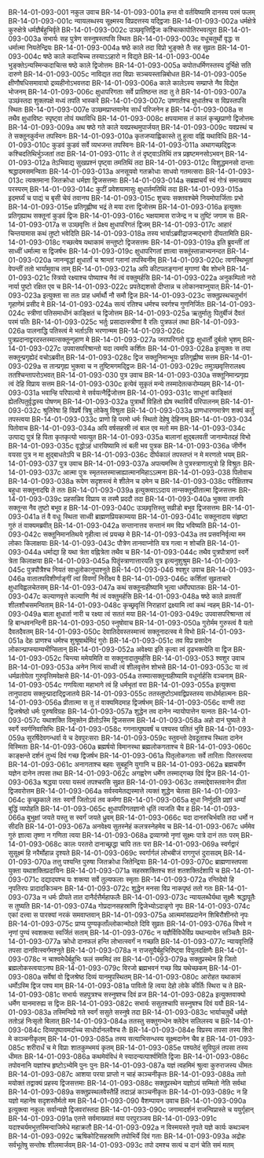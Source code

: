 BR-14-01-093-001	नकुल उवाच
BR-14-01-093-001a	हन्त वो वर्तयिष्यामि दानस्य परमं फलम्
BR-14-01-093-001c	न्यायलब्धस्य सूक्ष्मस्य विप्रदत्तस्य यद्द्विजाः
BR-14-01-093-002a	धर्मक्षेत्रे कुरुक्षेत्रे धर्मज्ञैर्बहुभिर्वृते
BR-14-01-093-002c	उञ्छवृत्तिर्द्विजः कश्चित्कापोतिरभवत्पुरा
BR-14-01-093-003a	सभार्यः सह पुत्रेण सस्नुषस्तपसि स्थितः
BR-14-01-093-003c	वधूचतुर्थो वृद्धः स धर्मात्मा नियतेन्द्रियः
BR-14-01-093-004a	षष्ठे काले तदा विप्रो भुङ्क्ते तैः सह सुव्रतः
BR-14-01-093-004c	षष्ठे काले कदाचिच्च तस्याऽऽहारो न विद्यते
BR-14-01-093-004e	भुङ्क्तेऽन्यस्मिन्कदाचित्स षष्ठे काले द्विजोत्तमः
BR-14-01-093-005a	कपोतधर्मिणस्तस्य दुर्भिक्षे सति दारुणे
BR-14-01-093-005c	नाविद्यत तदा विप्राः सञ्चयस्तान्निबोधत
BR-14-01-093-005e	क्षीणौषधिसमावायो द्रव्यहीनोऽभवत्तदा
BR-14-01-093-006a	काले कालेऽस्य सम्प्राप्ते नैव विद्येत भोजनम्
BR-14-01-093-006c	क्षुधापरिगताः सर्वे प्रातिष्ठन्त तदा तु ते
BR-14-01-093-007a	उञ्छंस्तदा शुक्लपक्षे मध्यं तपति भास्करे
BR-14-01-093-007c	उष्णार्तश्च क्षुधार्तश्च स विप्रस्तपसि स्थितः
BR-14-01-093-007e	उञ्छमप्राप्तवानेव सार्धं परिजनेन ह
BR-14-01-093-008a	स तथैव क्षुधाविष्टः स्पृष्ट्वा तोयं यथाविधि
BR-14-01-093-008c	क्षपयामास तं कालं कृच्छ्रप्राणो द्विजोत्तमः
BR-14-01-093-009a	अथ षष्ठे गते काले यवप्रस्थमुपार्जयत्
BR-14-01-093-009c	यवप्रस्थं च ते सक्तूनकुर्वन्त तपस्विनः
BR-14-01-093-010a	कृतजप्याह्विकास्ते तु हुत्वा वह्निं यथाविधि
BR-14-01-093-010c	कुडवं कुडवं सर्वे व्यभजन्त तपस्विनः
BR-14-01-093-011a	अथागच्छद्द्विजः कश्चिदतिथिर्भुञ्जतां तदा
BR-14-01-093-011c	ते तं दृष्ट्वाऽतिथिं तत्र प्रहृष्टमनसोऽभवन्
BR-14-01-093-012a	तेऽभिवाद्य सुखप्रश्नं पृष्ट्वा तमतिथिं तदा
BR-14-01-093-012c	विशुद्धमनसो दान्ताः श्रद्धादमसमन्विताः
BR-14-01-093-013a	अनसूयवो गतक्रोधाः साधवो गतमत्सराः
BR-14-01-093-013c	त्यक्तमाना जितक्रोधा धर्मज्ञा द्विजसत्तमाः
BR-14-01-093-014a	सब्रह्मचर्यं स्वं गोत्रं समाख्याय परस्परम्
BR-14-01-093-014c	कुटीं प्रवेशयामासुः क्षुधार्तमतिथिं तदा
BR-14-01-093-015a	इदमर्घ्यं च पाद्यं च बृसी चेयं तवानघ
BR-14-01-093-015c	शुचयः सक्तवश्चेमे नियमोपार्जिताः प्रभो
BR-14-01-093-015e	प्रतिगृह्णीष्व भद्रं ते मया दत्ता द्विजोत्तम
BR-14-01-093-016a	इत्युक्तः प्रतिगृह्याथ सक्तूनां कुडवं द्विजः
BR-14-01-093-016c	भक्षयामास राजेन्द्र न च तुष्टिं जगाम सः
BR-14-01-093-017a	स उञ्छवृत्तिः तं प्रेक्ष्य क्षुधापरिगतं द्विजम्
BR-14-01-093-017c	आहारं चिन्तयामास कथं तुष्टो भवेदिति
BR-14-01-093-018a	तस्य भार्याऽब्रवीद्राजन्मद्भागो दीयतामिति
BR-14-01-093-018c	गच्छत्वेष यथाकामं सन्तुष्टो द्विजसत्तमः
BR-14-01-093-019a	इति ब्रुवन्तीं तां साध्वीं धर्मात्मा स द्विजर्षभः
BR-14-01-093-019c	क्षुधापरिगतां ज्ञात्वा सक्तूंस्तान्नाभ्यनन्दत
BR-14-01-093-020a	जानन्वृद्धां क्षुधार्तां च श्रान्तां ग्लानां तपस्विनीम्
BR-14-01-093-020c	त्वगस्थिभूतां वेपन्तीं ततो भार्यामुवाच ताम्
BR-14-01-093-021a	अपि कीटपतङ्गानां मृगाणां चैव शोभने
BR-14-01-093-021c	स्त्रियो रक्ष्याश्च पोष्याश्च नैवं त्वं वक्तुमर्हसि
BR-14-01-093-022a	अनुकम्पितो नरो नार्या पुष्टो रक्षित एव च
BR-14-01-093-022c	प्रपतेद्यशसो दीप्तान्न च लोकानवाप्नुयात्
BR-14-01-093-023a	इत्युक्ता सा ततः प्राह धर्मार्थौ नौ समौ द्विज
BR-14-01-093-023c	सक्तुप्रस्थचतुर्भागं गृहाणेमं प्रसीद मे
BR-14-01-093-024a	सत्यं रतिश्च धर्मश्च स्वर्गश्च गुणनिर्जितः
BR-14-01-093-024c	स्त्रीणां पतिसमाधीनं काङ्क्षितं च द्विजोत्तम
BR-14-01-093-025a	ऋतुर्मातुः पितुर्बीजं दैवतं परमं पतिः
BR-14-01-093-025c	भर्तुः प्रसादात्स्त्रीणां वै रतिः पुत्रफलं तथा
BR-14-01-093-026a	पालनाद्धि पतिस्त्वं मे भर्ताऽसि भरणान्मम
BR-14-01-093-026c	पुत्रप्रदानाद्वरदस्तस्मात्सक्तून्गृहाण मे
BR-14-01-093-027a	जरापरिगतो वृद्धः क्षुधार्तो दुर्बलो भृशम्
BR-14-01-093-027c	उपवासपरिश्रान्तो यदा त्वमपि कर्शितः
BR-14-01-093-028a	इत्युक्तः स तया सक्तून्प्रगृह्येदं वचोऽब्रवीत्
BR-14-01-093-028c	द्विज सक्तूनिमान्भूयः प्रतिगृह्णीष्व सत्तम
BR-14-01-093-029a	स तान्प्रगृह्य भुक्त्वा च न तुष्टिमगमद्द्विजः
BR-14-01-093-029c	तमुञ्छवृत्तिरालक्ष्य ततश्चिन्तापरोऽभवत्
BR-14-01-093-030	पुत्र उवाच
BR-14-01-093-030a	सक्तूनिमान्प्रगृह्य त्वं देहि विप्राय सत्तम
BR-14-01-093-030c	इत्येवं सुकृतं मन्ये तस्मादेतत्करोम्यहम्
BR-14-01-093-031a	भवान्हि परिपाल्यो मे सर्वयत्नैर्द्विजोत्तम
BR-14-01-093-031c	साधूनां काङ्क्षितं ह्येतत्पितुर्वृद्धस्य पोषणम्
BR-14-01-093-032a	पुत्रार्थो विहितो ह्येष स्थाविर्ये परिपालनम्
BR-14-01-093-032c	श्रुतिरेषा हि विप्रर्षे त्रिषु लोकेषु विश्रुता
BR-14-01-093-033a	प्राणधारणमात्रेण शक्यं कर्तुं तपस्त्वया
BR-14-01-093-033c	प्राणो हि परमो धर्मः स्थितो देहेषु देहिनाम्
BR-14-01-093-034	पितोवाच
BR-14-01-093-034a	अपि वर्षसहस्री त्वं बाल एव मतो मम
BR-14-01-093-034c	उत्पाद्य पुत्रं हि पिता कृतकृत्यो भवत्युत
BR-14-01-093-035a	बालानां क्षुद्बलवती जानाम्येतदहं विभो
BR-14-01-093-035c	वृद्धोऽहं धारयिष्यामि त्वं बली भव पुत्रक
BR-14-01-093-036a	जीर्णेन वयसा पुत्र न मा क्षुद्बाधतेऽपि च
BR-14-01-093-036c	दीर्घकालं तपस्तप्तं न मे मरणतो भयम्
BR-14-01-093-037	पुत्र उवाच
BR-14-01-093-037a	अपत्यमस्मि ते पुत्रस्त्राणात्पुत्रो हि विश्रुतः
BR-14-01-093-037c	आत्मा पुत्रः स्मृतस्तस्मात्त्राह्यात्मानमिहाऽऽत्मना
BR-14-01-093-038	पितोवाच
BR-14-01-093-038a	रूपेण सदृशस्त्वं मे शीलेन च दमेन च
BR-14-01-093-038c	परीक्षितश्च बहुधा सक्तूनादद्मि ते ततः
BR-14-01-093-039a	इत्युक्त्वाऽऽदाय तान्सक्तून्प्रीतात्मा द्विजसत्तमः
BR-14-01-093-039c	प्रहसन्निव विप्राय स तस्मै प्रददौ तदा
BR-14-01-093-040a	भुक्त्वा तानपि सक्तून्स नैव तुष्टो बभूव ह
BR-14-01-093-040c	उञ्छवृत्तिस्तु सव्रीडो बभूव द्विजसत्तमः
BR-14-01-093-041a	तं वै वधूः स्थिता साध्वी ब्राह्मणप्रियकाम्यया
BR-14-01-093-041c	सक्तूनादाय संहृष्टा गुरुं तं वाक्यमब्रवीत्
BR-14-01-093-042a	सन्तानात्तव सन्तानं मम विप्र भविष्यति
BR-14-01-093-042c	सक्तूनिमानतिथये गृहीत्वा त्वं प्रयच्छ मे
BR-14-01-093-043a	तव प्रसवनिर्वृत्या मम लोकाः किलाक्षयाः
BR-14-01-093-043c	पौत्रेण तानवाप्नोति यत्र गत्वा न शोचति
BR-14-01-093-044a	धर्माद्या हि यथा त्रेता वह्नित्रेता तथैव च
BR-14-01-093-044c	तथैव पुत्रपौत्राणां स्वर्गे त्रेता किलाक्षया
BR-14-01-093-045a	पितॄंस्त्राणात्तारयति पुत्र इत्यनुशुश्रुम
BR-14-01-093-045c	पुत्रपौत्रैश्च नियतं साधुलोकानुपाश्नुते
BR-14-01-093-046	श्वशुर उवाच
BR-14-01-093-046a	वातातपविशीर्णाङ्गीं त्वां विवर्णां निरीक्ष्य वै
BR-14-01-093-046c	कर्शितां सुव्रताचारे क्षुधाविह्वलचेतसम्
BR-14-01-093-047a	कथं सक्तून्ग्रहीष्यामि भूत्वा धर्मोपघातकः
BR-14-01-093-047c	कल्याणवृत्ते कल्याणि नैवं त्वं वक्तुमर्हसि
BR-14-01-093-048a	षष्ठे काले व्रतवतीं शीलशौचसमन्विताम्
BR-14-01-093-048c	कृच्छ्रवृत्तिं निराहारां द्रक्ष्यामि त्वां कथं न्वहम्
BR-14-01-093-049a	बाला क्षुधार्ता नारी च रक्ष्या त्वं सततं मया
BR-14-01-093-049c	उपवासपरिश्रान्ता त्वं हि बान्धवनन्दिनी
BR-14-01-093-050	स्नुषोवाच
BR-14-01-093-050a	गुरोर्मम गुरुस्त्वं वै यतो दैवतदैवतम्
BR-14-01-093-050c	देवातिदेवस्तस्मात्त्वं सक्तूनादत्स्व मे विभो
BR-14-01-093-051a	देहः प्राणश्च धर्मश्च शुश्रूषार्थमिदं गुरोः
BR-14-01-093-051c	तव विप्र प्रसादेन लोकान्प्राप्स्याम्यभीप्सितान्
BR-14-01-093-052a	अवेक्ष्या इति कृत्वा त्वं दृढभक्त्येति वा द्विज
BR-14-01-093-052c	चिन्त्या ममेयमिति वा सक्तूनादातुमर्हसि
BR-14-01-093-053	श्वशुर उवाच
BR-14-01-093-053a	अनेन नित्यं साध्वी त्वं शीलवृत्तेन शोभसे
BR-14-01-093-053c	या त्वं धर्मव्रतोपेता गुरुवृत्तिमवेक्षसे
BR-14-01-093-054a	तस्मात्सक्तून्ग्रहीष्यामि वधूर्नार्हसि वञ्चनाम्
BR-14-01-093-054c	गणयित्वा महाभागे त्वं हि धर्मभृतां वरा
BR-14-01-093-055a	इत्युक्त्वा तानुपादाय सक्तून्प्रादाद्द्विजातये
BR-14-01-093-055c	ततस्तुष्टोऽभवद्विप्रस्तस्य साधोर्महात्मनः
BR-14-01-093-056a	प्रीतात्मा स तु तं वाक्यमिदमाह द्विजर्षभम्
BR-14-01-093-056c	वाग्मी तदा द्विजश्रेष्ठो धर्मः पुरुषविग्रहः
BR-14-01-093-057a	शुद्धेन तव दानेन न्यायोपात्तेन यत्नतः
BR-14-01-093-057c	यथाशक्ति विमुक्तेन प्रीतोऽस्मि द्विजसत्तम
BR-14-01-093-058a	अहो दानं घुष्यते ते स्वर्गे स्वर्गनिवासिभिः
BR-14-01-093-058c	गगनात्पुष्पवर्षं च पश्यस्व पतितं भुवि
BR-14-01-093-059a	सुरर्षिदेवगन्धर्वा ये च देवपुरःसराः
BR-14-01-093-059c	स्तुवन्तो देवदूताश्च स्थिता दानेन विस्मिताः
BR-14-01-093-060a	ब्रह्मर्षयो विमानस्था ब्रह्मलोकगताश्च ये
BR-14-01-093-060c	काङ्क्षन्ते दर्शनं तुभ्यं दिवं गच्छ द्विजर्षभ
BR-14-01-093-061a	पितृलोकगताः सर्वे तारिताः पितरस्त्वया
BR-14-01-093-061c	अनागताश्च बहवः सुबहूनि युगानि च
BR-14-01-093-062a	ब्रह्मचर्येण यज्ञेन दानेन तपसा तथा
BR-14-01-093-062c	अगह्वरेण धर्मेण तस्माद्गच्छ दिवं द्विज
BR-14-01-093-063a	श्रद्धया परया यस्त्वं तपश्चरसि सुव्रत
BR-14-01-093-063c	तस्माद्देवास्तवानेन प्रीता द्विजवरोत्तम
BR-14-01-093-064a	सर्वस्वमेतद्यस्मात्ते त्यक्तं शुद्धेन चेतसा
BR-14-01-093-064c	कृच्छ्रकाले ततः स्वर्गो जितोऽयं तव कर्मणा
BR-14-01-093-065a	क्षुधा निर्णुदति प्रज्ञां धर्म्यां बुद्धिं व्यपोहति
BR-14-01-093-065c	क्षुधापरिगतज्ञानो धृतिं त्यजति चैव ह
BR-14-01-093-066a	बुभुक्षां जयते यस्तु स स्वर्गं जयते ध्रुवम्
BR-14-01-093-066c	यदा दानरुचिर्भवति तदा धर्मो न सीदति
BR-14-01-093-067a	अनवेक्ष्य सुतस्नेहं कलत्रस्नेहमेव च
BR-14-01-093-067c	धर्ममेव गुरुं ज्ञात्वा तृष्णा न गणिता त्वया
BR-14-01-093-068a	द्रव्यागमो नृणां सूक्ष्मः पात्रे दानं ततः परम्
BR-14-01-093-068c	कालः परतरो दानाच्छ्रद्धा चापि ततः परा
BR-14-01-093-069a	स्वर्गद्वारं सुसूक्ष्मं हि नरैर्मोहान्न दृश्यते
BR-14-01-093-069c	स्वर्गार्गलं लोभबीजं रागगुप्तं दुरासदम्
BR-14-01-093-070a	तत्तु पश्यन्ति पुरुषा जितक्रोधा जितेन्द्रियाः
BR-14-01-093-070c	ब्राह्मणास्तपसा युक्ता यथाशक्तिप्रदायिनः
BR-14-01-093-071a	सहस्रशक्तिश्च शतं शतशक्तिर्दशापि च
BR-14-01-093-071c	दद्यादपश्च यः शक्त्या सर्वे तुल्यफलाः स्मृताः
BR-14-01-093-072a	रन्तिदेवो हि नृपतिरपः प्रादादकिञ्चनः
BR-14-01-093-072c	शुद्धेन मनसा विप्र नाकपृष्ठं ततो गतः
BR-14-01-093-073a	न धर्मः प्रीयते तात दानैर्दत्तैर्महाफलैः
BR-14-01-093-073c	न्यायलब्धैर्यथा सूक्ष्मैः श्रद्धापूतैः स तुष्यति
BR-14-01-093-074a	गोप्रदानसहस्राणि द्विजेभ्योऽदान्नृगो नृपः
BR-14-01-093-074c	एकां दत्त्वा स पारक्यां नरकं समवाप्तवान्
BR-14-01-093-075a	आत्ममांसप्रदानेन शिबिरौशीनरो नृपः
BR-14-01-093-075c	प्राप्य पुण्यकृताँल्लोकान्मोदते दिवि सुव्रतः
BR-14-01-093-076a	विभवे न नृणां पुण्यं स्वशक्त्या स्वर्जितं सताम्
BR-14-01-093-076c	न यज्ञैर्विविधैर्विप्र यथान्यायेन सञ्चितैः
BR-14-01-093-077a	क्रोधो दानफलं हन्ति लोभात्स्वर्गं न गच्छति
BR-14-01-093-077c	न्यायवृत्तिर्हि तपसा दानवित्स्वर्गमश्नुते
BR-14-01-093-078a	न राजसूयैर्बहुभिरिष्ट्वा विपुलदक्षिणैः
BR-14-01-093-078c	न चाश्वमेधैर्बहुभिः फलं सममिदं तव
BR-14-01-093-079a	सक्तुप्रस्थेन हि जितो ब्रह्मलोकस्त्वयाऽनघ
BR-14-01-093-079c	विरजो ब्रह्मभवनं गच्छ विप्र यथेच्छकम्
BR-14-01-093-080a	सर्वेषां वो द्विजश्रेष्ठ दिव्यं यानमुपस्थितम्
BR-14-01-093-080c	आरोहत यथाकामं धर्मोऽस्मि द्विज पश्य माम्
BR-14-01-093-081a	पावितो हि त्वया देहो लोके कीर्तिः स्थिरा च ते
BR-14-01-093-081c	सभार्यः सहपुत्रश्च सस्नुषश्च दिवं व्रज
BR-14-01-093-082a	इत्युक्तवाक्यो धर्मेण यानमारुह्य स द्विजः
BR-14-01-093-082c	सभार्यः ससुतश्चापि सस्नुषश्च दिवं ययौ
BR-14-01-093-083a	तस्मिन्विप्रे गते स्वर्गं ससुते सस्नुषे तदा
BR-14-01-093-083c	भार्याचतुर्थे धर्मज्ञे ततोऽहं निःसृतो बिलात्
BR-14-01-093-084a	ततस्तु सक्तुगन्धेन क्लेदेन सलिलस्य च
BR-14-01-093-084c	दिव्यपुष्पावमर्दाच्च साधोर्दानलवैश्च तैः
BR-14-01-093-084e	विप्रस्य तपसा तस्य शिरो मे काञ्चनीकृतम्
BR-14-01-093-085a	तस्य सत्याभिसन्धस्य सूक्ष्मदानेन चैव ह
BR-14-01-093-085c	शरीरार्धं च मे विप्राः शातकुम्भमयं कृतम्
BR-14-01-093-085e	पश्यतेदं सुविपुलं तपसा तस्य धीमतः
BR-14-01-093-086a	कथमेवंविधं मे स्यादन्यत्पार्श्वमिति द्विजाः
BR-14-01-093-086c	तपोवनानि यज्ञांश्च हृष्टोऽभ्येमि पुनः पुनः
BR-14-01-093-087a	यज्ञं त्वहमिमं श्रुत्वा कुरुराजस्य धीमतः
BR-14-01-093-087c	आशया परया प्राप्तो न चाहं काञ्चनीकृतः
BR-14-01-093-088a	ततो मयोक्तं तद्वाक्यं प्रहस्य द्विजसत्तमाः
BR-14-01-093-088c	सक्तुप्रस्थेन यज्ञोऽयं सम्मितो नेति सर्वथा
BR-14-01-093-089a	सक्तुप्रस्थलवैस्तैर्हि तदाऽहं काञ्चनीकृतः
BR-14-01-093-089c	न हि यज्ञो महानेष सदृशस्तैर्मतो मम
BR-14-01-093-090	वैशम्पायन उवाच
BR-14-01-093-090a	इत्युक्त्वा नकुलः सर्वान्यज्ञे द्विजवरांस्तदा
BR-14-01-093-090c	जगामादर्शनं राजन्विप्रास्ते च ययुर्गृहान्
BR-14-01-093-091a	एतत्ते सर्वमाख्यातं मया परपुरञ्जय
BR-14-01-093-091c	यदाश्चर्यमभूत्तस्मिन्वाजिमेधे महाक्रतौ
BR-14-01-093-092a	न विस्मयस्ते नृपते यज्ञे कार्यः कथञ्चन
BR-14-01-093-092c	ऋषिकोटिसहस्राणि तपोभिर्ये दिवं गताः
BR-14-01-093-093a	अद्रोहः सर्वभूतेषु सन्तोषः शीलमार्जवम्
BR-14-01-093-093c	तपो दमश्च सत्यं च दानं चेति समं मतम्
